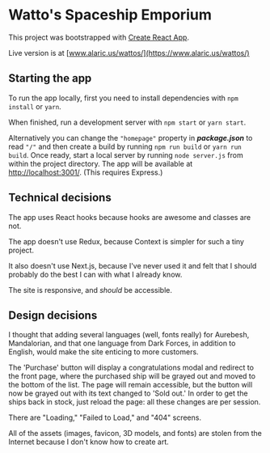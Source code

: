 # Watto's Spaceship Emporium

This project was bootstrapped with [Create React App](https://github.com/facebook/create-react-app).

Live version is at [www.alaric.us/wattos/](https://www.alaric.us/wattos/)

## Starting the app
To run the app locally, first you need to install dependencies with `npm install` or `yarn`.

When finished, run a development server with `npm start` or `yarn start`.

Alternatively you can change the `"homepage"` property in ***package.json*** to read `"/"` and then create a build by running `npm run build` or `yarn run build`. Once ready, start a local server by running `node server.js` from within the project directory. The app will be available at [http://localhost:3001/](http://localhost:3001/). (This requires Express.)

## Technical decisions

The app uses React hooks because hooks are awesome and classes are not.

The app doesn't use Redux, because Context is simpler for such a tiny project.

It also doesn't use Next.js, because I've never used it and felt that I should probably do the best I can with what I already know.

The site is responsive, and _should_ be accessible.

## Design decisions

I thought that adding several languages (well, fonts really) for Aurebesh, Mandalorian, and that one language from Dark Forces, in addition to English, would make the site enticing to more customers.

The 'Purchase' button will display a congratulations modal and redirect to the front page, where the purchased ship will be grayed out and moved to the bottom of the list. The page will remain accessible, but the button will now be grayed out with its text changed to 'Sold out.' In order to get the ships back in stock, just reload the page: all these changes are per session.

There are "Loading," "Failed to Load," and "404" screens.

All of the assets (images, favicon, 3D models, and fonts) are stolen from the Internet because I don't know how to create art.
